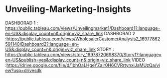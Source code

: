 # Unveiling-Marketing-Insights

DASHBORAD 1 : https://public.tableau.com/views/Unveilingmarket1/Dashboard1?:language=en-US&:display_count=n&:origin=viz_share_link
DASHBORAD 2 :https://public.tableau.com/views/WholesalerCustomerAnalysis2_16977862591140/Dashboard2?:language=en-US&:display_count=n&:origin=viz_share_link
STORY : https://public.tableau.com/views/story_16978720698370/Story1?:language=en-US&publish=yes&:display_count=n&:origin=viz_share_link
VIDEO :https://drive.google.com/file/d/1bhOaLHgeYZair0H6CVRrtynxiJaMUzQa/view?usp=drivesdk
